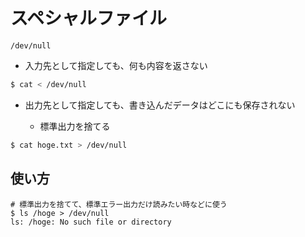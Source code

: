 # スペシャルファイル

`/dev/null`

- 入力先として指定しても、何も内容を返さない

```bash
$ cat < /dev/null

```

- 出力先として指定しても、書き込んだデータはどこにも保存されない

  - 標準出力を捨てる

```bash
$ cat hoge.txt > /dev/null

```

## 使い方

```
# 標準出力を捨てて、標準エラー出力だけ読みたい時などに使う
$ ls /hoge > /dev/null
ls: /hoge: No such file or directory
```
